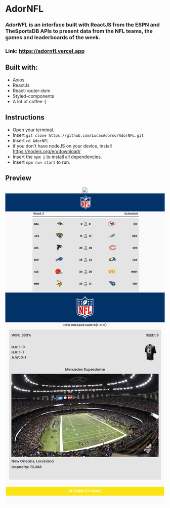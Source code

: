 # AdorNFL

### _AdorNFL_ is an interface built with ReactJS from the ESPN and TheSportsDB APIs to present data from the NFL teams, the games and leaderboards of the week.
### Link: https://adornfl.vercel.app

## Built with:
- Axios
- ReactJs
- React-router-dom
- Styled-components
- A lot of coffee :)

## Instructions
- Open your terminal.
- Insert `git clone https://github.com/LucasAdorno/AdorNFL.git`
- Insert `cd AdorNFL`
- if you don't have nodeJS on your device, install https://nodejs.org/en/download/
- Insert the `npm i` to install all dependencies.
- Insert `npm run start` to run.


## Preview

<div align="center">
  <img src="screenshots/homepage.png" width="800">
  <img src="screenshots/Schedule.png" width="800">
  <img src="screenshots/TeamPage.png" width="800">
</div>
